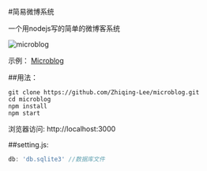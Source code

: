 #简易微博系统

一个用nodejs写的简单的微博客系统

![microblog](http://i2.buimg.com/3d09f6a3880f15e2.png)

示例： [Microblog](http://mb.zhiqing.info)

##用法：

```shell
git clone https://github.com/Zhiqing-Lee/microblog.git
cd microblog
npm install
npm start
```

浏览器访问: http://localhost:3000

##setting.js:

```javascript
db: 'db.sqlite3' //数据库文件
```
